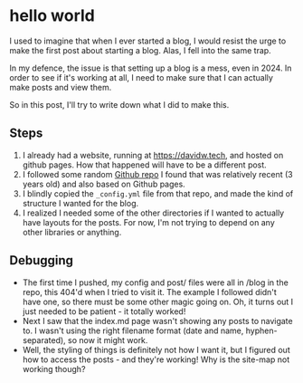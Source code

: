 hello world
=====

I used to imagine that when I ever started a blog, I would resist the urge to make the first post about starting a blog.
Alas, I fell into the same trap.

In my defence, the issue is that setting up a blog is a mess, even in 2024. 
In order to see if it's working at all, I need to make sure that I can actually make posts and view them.

So in this post, I'll try to write down what I did to make this.

## Steps
1. I already had a website, running at https://davidw.tech, and hosted on github pages. 
How that happened will have to be a different post.
2. I followed some random [Github repo](https://github.com/chadbaldwin/simple-blog-bootstrap) I found that was relatively recent (3 years old) and also based on Github pages.
3. I blindly copied the `_config.yml` file from that repo, and made the kind of structure I wanted for the blog.
4. I realized I needed some of the other directories if I wanted to actually have layouts for the posts. 
For now, I'm not trying to depend on any other libraries or anything.
 
## Debugging
- The first time I pushed, my config and post/ files were all in /blog in the repo, this 404'd when I tried to visit it. The example I followed didn't have one, so there must be some other magic going on. Oh, it turns out I just needed to be patient - it totally worked!
- Next I saw that the index.md page wasn't showing any posts to navigate to. I wasn't using the right filename format (date and name, hyphen-separated), so now it might work. 
- Well, the styling of things is definitely not how I want it, but I figured out how to access the posts - and they're working! Why is the site-map not working though?


